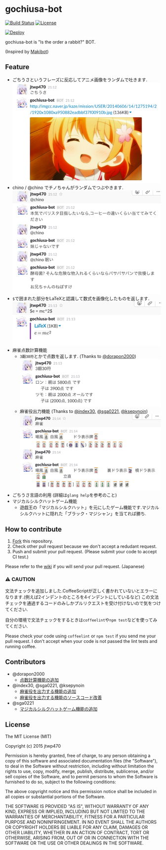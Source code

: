# gochiusa-bot

[![Build Status](https://travis-ci.org/jtwp470/gochiusa-bot.svg)](https://travis-ci.org/jtwp470/gochiusa-bot)
[![License](http://img.shields.io/:license-mit-blue.svg)](http://jtwp470.mit-license.org/)

[![Deploy](https://www.herokucdn.com/deploy/button.png)](https://heroku.com/deploy)

gochiusa-bot is "Is the order a rabbit?" BOT.

(Inspired by [Makibot](https://github.com/sanographix/makibot))

## Feature

* ごちうさというフレーズに反応してアニメ画像をランダムで吐きます.
  ![ごちうさというフレーズに反応する](./assets/gochiusa.png)
* chino / @chino でチノちゃんがランダムでつぶやきます.
  ![chinoとつぶやく](./assets/chino.png)
* `$`で囲まれた部分をLaTeXと認識して数式を画像化したものを返します.
  ![LaTeX画像化](./assets/latex.png)
* 麻雀点数計算機能
    * `3翻30符`とかで点数を返します. (Thanks to [@dorapon2000](https://github.com/dorapon2000))
      ![点数表示](./assets/mahjong-calc.png)
    * 麻雀役出力機能 (Thanks to [@index30](https://github.com/index30), [@sga0221](https://github.com/sga0221), [@ksepynoin](https://github.com/ksepynoin))
      ![麻雀役出力機能](./assets/mahjong.png)
* ごちうさ言語の利用 (詳細は`glang help`を参考のこと)
* マジカルシルクハットゲーム機能
    * 遊戯王の「マジカルシルクハット」を元にしたゲーム機能です.マジカルシルクハットに隠れた「ブラック・マジシャン」を当てれば勝ち.

## How to contribute

1. [Fork](https://github.com/jtwp470/gochiusa-bot/fork) this repository.
2. Check other pull request because we don't accept a redudant request.
3. Push and submit your pull request. (Please submit your code to accept CI test.)

Please refer to the [wiki](https://github.com/jtwp470/gochiusa-bot/wiki) if you will send your pull request. (Japanese)

### :warning: CAUTION
文法チェックを追加しました.CoffeeScriptが正しく書かれていないとエラーになります.(例えば2インデントのところを4インデントにしているなど)
この文法チェックを通過するコードのみしかプルリクエストを受け付けないので気をつけてください.

自分の環境で文法チェックをするときは`coffeelint`や`npm test`などを使ってみてください.

Please check your code using `coffeelint` or `npm test` if you send me your pull request.
I don't accept when your code is not passed the lint tests and running coffee.

## Contributors

* @dorapon2000
    * [点数計算機能の追加](https://github.com/jtwp470/gochiusa-bot/pull/13)
* @index30, @sga0221, @ksepynoin
    * [麻雀役を出力する機能の追加](https://github.com/jtwp470/gochiusa-bot/issues/14)
    * [麻雀役を出力する機能のソースコード改善](https://github.com/jtwp470/gochiusa-bot/issues/21)
* @sga0221
    * [マジカルシルクハットゲーム機能の追加](https://github.com/jtwp470/gochiusa-bot/pull/62)

## License
The MIT License (MIT)

Copyright (c) 2015 jtwp470

Permission is hereby granted, free of charge, to any person obtaining a copy
of this software and associated documentation files (the "Software"), to deal
in the Software without restriction, including without limitation the rights
to use, copy, modify, merge, publish, distribute, sublicense, and/or sell
copies of the Software, and to permit persons to whom the Software is
furnished to do so, subject to the following conditions:

The above copyright notice and this permission notice shall be included in
all copies or substantial portions of the Software.

THE SOFTWARE IS PROVIDED "AS IS", WITHOUT WARRANTY OF ANY KIND, EXPRESS OR
IMPLIED, INCLUDING BUT NOT LIMITED TO THE WARRANTIES OF MERCHANTABILITY,
FITNESS FOR A PARTICULAR PURPOSE AND NONINFRINGEMENT. IN NO EVENT SHALL THE
AUTHORS OR COPYRIGHT HOLDERS BE LIABLE FOR ANY CLAIM, DAMAGES OR OTHER
LIABILITY, WHETHER IN AN ACTION OF CONTRACT, TORT OR OTHERWISE, ARISING FROM,
OUT OF OR IN CONNECTION WITH THE SOFTWARE OR THE USE OR OTHER DEALINGS IN
THE SOFTWARE.

